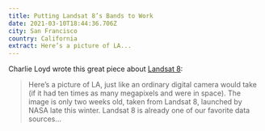```yaml
---
title: Putting Landsat 8’s Bands to Work
date: 2021-03-10T18:44:36.706Z
city: San Francisco
country: California
extract: Here’s a picture of LA...
---
```

Charlie Loyd wrote this great piece about [Landsat 8](https://blog.mapbox.com/putting-landsat-8s-bands-to-work-631c4029e9d1):

> Here’s a picture of LA, just like an ordinary digital camera would take (if it had ten times as many megapixels and were in space). The image is only two weeks old, taken from Landsat 8, launched by NASA late this winter. Landsat 8 is already one of our favorite data sources...
